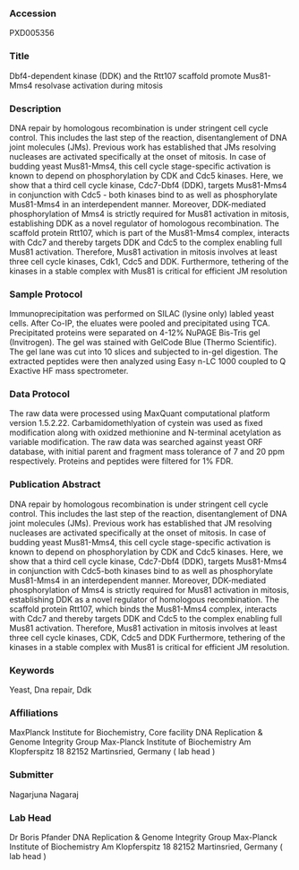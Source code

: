 ### Accession
PXD005356

### Title
Dbf4-dependent kinase (DDK) and the Rtt107 scaffold promote Mus81-Mms4 resolvase activation during mitosis

### Description
DNA repair by homologous recombination is under stringent cell cycle control. This includes the last step of the reaction, disentanglement of DNA joint molecules (JMs). Previous work has established that JMs resolving nucleases are activated specifically at the onset of mitosis. In case of budding yeast Mus81-Mms4, this cell cycle stage-specific activation is known to depend on phosphorylation by CDK and Cdc5 kinases. Here, we show that a third cell cycle kinase, Cdc7-Dbf4 (DDK), targets Mus81-Mms4 in conjunction with Cdc5 - both kinases bind to as well as phosphorylate Mus81-Mms4 in an interdependent manner. Moreover, DDK-mediated phosphorylation of Mms4 is strictly required for Mus81 activation in mitosis, establishing DDK as a novel regulator of homologous recombination. The scaffold protein Rtt107, which is part of the Mus81-Mms4 complex, interacts with Cdc7 and thereby targets DDK and Cdc5 to the complex enabling full Mus81 activation. Therefore, Mus81 activation in mitosis involves at least three cell cycle kinases, Cdk1, Cdc5 and DDK. Furthermore, tethering of the kinases in a stable complex with Mus81 is critical for efficient JM resolution

### Sample Protocol
Immunoprecipitation was performed on SILAC (lysine only) labled yeast cells. After Co-IP, the eluates were pooled and precipitated using TCA. Precipitated proteins were separated on 4-12% NuPAGE Bis-Tris gel (Invitrogen). The gel was stained with GelCode Blue (Thermo Scientific). The gel lane was cut into 10 slices and subjected to in-gel digestion. The extracted peptides were then analyzed using Easy n-LC 1000 coupled to Q Exactive HF mass spectrometer.

### Data Protocol
The raw data were processed using MaxQuant computational platform version 1.5.2.22. Carbamidomethlyation of cystein was used as fixed modification along with oxidzed methionine and N-terminal acetylation as variable modification. The raw data was searched against yeast ORF database, with initial parent and fragment mass tolerance of 7 and 20 ppm respectively. Proteins and peptides were filtered for 1% FDR.

### Publication Abstract
DNA repair by homologous recombination is under stringent cell cycle control. This includes the last step of the reaction, disentanglement of DNA joint molecules (JMs). Previous work has established that JM resolving nucleases are activated specifically at the onset of mitosis. In case of budding yeast Mus81-Mms4, this cell cycle stage-specific activation is known to depend on phosphorylation by CDK and Cdc5 kinases. Here, we show that a third cell cycle kinase, Cdc7-Dbf4 (DDK), targets Mus81-Mms4 in conjunction with Cdc5-both kinases bind to as well as phosphorylate Mus81-Mms4 in an interdependent manner. Moreover, DDK-mediated phosphorylation of Mms4 is strictly required for Mus81 activation in mitosis, establishing DDK as a novel regulator of homologous recombination. The scaffold protein Rtt107, which binds the Mus81-Mms4 complex, interacts with Cdc7 and thereby targets DDK and Cdc5 to the complex enabling full Mus81 activation. Therefore, Mus81 activation in mitosis involves at least three cell cycle kinases, CDK, Cdc5 and DDK Furthermore, tethering of the kinases in a stable complex with Mus81 is critical for efficient JM resolution.

### Keywords
Yeast, Dna repair, Ddk

### Affiliations
MaxPlanck Institute for Biochemistry, Core facility 
DNA Replication & Genome Integrity Group Max-Planck Institute of Biochemistry Am Klopferspitz 18 82152 Martinsried, Germany ( lab head )

### Submitter
Nagarjuna  Nagaraj

### Lab Head
Dr Boris Pfander
DNA Replication & Genome Integrity Group Max-Planck Institute of Biochemistry Am Klopferspitz 18 82152 Martinsried, Germany ( lab head )


